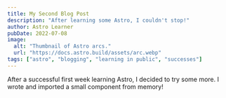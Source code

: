 ```yaml
---
title: My Second Blog Post
description: "After learning some Astro, I couldn't stop!"
author: Astro Learner
pubDate: 2022-07-08
image:
  alt: "Thumbnail of Astro arcs."
  url: "https://docs.astro.build/assets/arc.webp"
tags: ["astro", "blogging", "learning in public", "successes"]
---
```


After a successful first week learning Astro, I decided to try some more. I wrote and imported a small component from memory!
